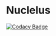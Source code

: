 # Nuclelus
[![Codacy Badge](https://api.codacy.com/project/badge/Grade/b38fdfb35afa464b8211472c655157ea)](https://app.codacy.com/app/JoshuaGomersall/Nuclelus?utm_source=github.com&utm_medium=referral&utm_content=JoshuaGomersall/Nuclelus&utm_campaign=Badge_Grade_Dashboard)